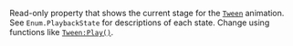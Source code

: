 Read-only property that shows the current stage for the [`Tween`](https://create.roblox.com/docs/reference/engine/classes/Tween)
animation. See `Enum.PlaybackState` for descriptions of each state. Change
using functions like [`Tween:Play()`](https://create.roblox.com/docs/reference/engine/classes/Tween#Play).